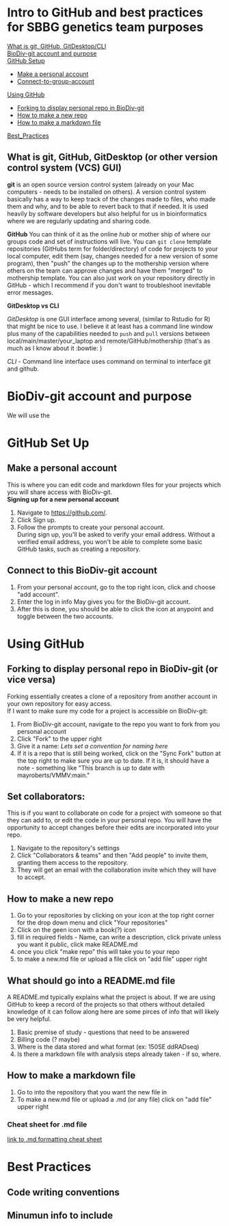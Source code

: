# Intro to GitHub and best practices for SBBG genetics team purposes
[What is git, GitHub, GitDesktop/CLI](#what-is-git-github-gitdesktop-or-other-version-control-system-vcs-gui)  
[BioDiv-git account and purpose](#biodiv-git-account-and-purpose)  
[GitHub Setup](#github-set-up)  
- [Make a personal account](#Make-a-personal-account)  
- [Connect-to-group-account](Connect-to-this-BioDiv-git-account)
  
[Using GitHub](#using-github)  
- [Forking to display personal repo in BioDiv-git](#forking-to-display-personal-repo-in-biodiv-git-or-vice-versa)  
- [How to make a new repo](#how-to-make-a-new-repo)  
- [How to make a markdown file](#how-to-make-a-markdown-file)

[Best_Practices](#best-practices)


## What is git, GitHub, GitDesktop (or other version control system (VCS) GUI)

**git** is an open source version control system (already on your Mac computers - needs to be installed on others). A version control system basically has a way to keep track of the changes made to files, who made them and why, and to be able to revert back to that if needed. It is used heavily by software developers but also helpful for us in bioinformatics where we are regularly updating and sharing code. 

**GitHub** You can think of it as the online *hub* or mother ship of where our groups code and set of instructions will live. You can `git clone` template repositories (GitHubs term for folder/directory) of code for projects to your local computer, edit them (say, changes needed for a new version of some program), then "push" the changes up to the mothership version where others on the team can approve changes and have them "merged" to mothership template. You can also just work on your repository directly in GitHub - which I recommend if you don't want to troubleshoot inevitable error messages.

**GitDesktop vs CLI**

*GitDesktop* is one GUI interface among several, (similar to Rstudio for R) that might be nice to use. I believe it at least has a command line window plus many of the capabilities needed to `push` and `pull` versions between local/main/master/your_laptop and remote/GitHub/mothership (that's as much as I know about it :bowtie: )  

*CLI* - Command line interface uses command on terminal to interface git and github. 

# BioDiv-git account and purpose
We will use the 

# GitHub Set Up 
## Make a personal account 
This is where you can edit code and markdown files for your projects which you will share access with BioDiv-git.   
**Signing up for a new personal account**   
1) Navigate to https://github.com/.  
2) Click Sign up.  
3) Follow the prompts to create your personal account.  
During sign up, you'll be asked to verify your email address. Without a verified email address, you won't be able to complete some basic GitHub tasks, such as creating a repository.  

## Connect to this BioDiv-git account  
1) From your personal account, go to the top right icon, click and choose "add account".  
2) Enter the log in info May gives you for the BioDiv-git account.  
3) After this is done, you should be able to click the icon at anypoint and toggle between the two accounts.

# Using GitHub  
## Forking to display personal repo in BioDiv-git (or vice versa)
Forking essentially creates a clone of a repository from another account in your own repository for easy access.  
If I want to make sure my code for a project is accessible on BioDiv-git:  
1) From BioDiv-git account, navigate to the repo you want to fork from you personal account  
2) Click "Fork" to the upper right  
3) Give it a name: *Lets set a convention for naming here*  
4) If it is a repo that is still being worked, click on the "Sync Fork" button at the top right to make sure you are up to date. If it is, it should have a note - something like "This branch is up to date with mayroberts/VMMV:main."

## Set collaborators:
This is if you want to collaborate on code for a project with someone so that they can add to, or edit the code in your personal repo. You will have the opportunity to accept changes before their edits are incorporated into your repo.  
1) Navigate to the repository's settings  
2) Click "Collaborators & teams" and then "Add people" to invite them, granting them access to the repository.  
3) They will get an email with the collaboration invite which they will have to accept.

## How to make a new repo
1) Go to your repositories by clicking on your icon at the top right corner for the drop down menu and click "Your repositories"
2) Click on the geen icon with a book(?) icon
3) fill in required fields - Name, can write a description, click private unless you want it public, click make README.md  
4) once you click "make repo" this will take you to your repo
5) to make a new.md file or upload a file click on "add file" upper right

## What should go into a README.md file
A README.md typically explains what the project is about. If we are using GitHub to keep a record of the projects so that others without detailed knowledge of it can follow along here are some pirces of info that will likely be very helpful.  
1) Basic premise of study - questions that need to be answered  
2) Billing code (? maybe)
3) Where is the data stored and what format (ex: 150SE ddRADseq)  
4) Is there a markdown file with analysis steps already taken - if so, where.  

## How to make a markdown file
1) Go to into the repository that you want the new file in  
2) To make a new.md file or upload a .md (or any file) click on "add file" upper right  
### Cheat sheet for .md file

[link to .md formatting cheat sheet](https://github.com/SBBotanicGarden-BiodiversityTeam/Intro_to_BioDiv_GitHub/blob/9286b03a988e7e9c387a1127deb8b9bbe0cac65b/Markdown_formatting_cheatsheet.md)

##

# Best Practices
## Code writing conventions
## Minumun info to include
